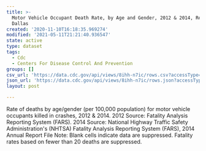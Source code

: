 ```yaml
---
title: >-
  Motor Vehicle Occupant Death Rate, by Age and Gender, 2012 & 2014, Region 6 -
  Dallas
created: '2020-11-10T16:18:35.969274'
modified: '2021-05-11T21:21:40.936547'
state: active
type: dataset
tags:
  - Cdc
  - Centers For Disease Control And Prevention
groups: []
csv_url: 'https://data.cdc.gov/api/views/8ihh-n7ic/rows.csv?accessType=DOWNLOAD'
json_url: 'https://data.cdc.gov/api/views/8ihh-n7ic/rows.json?accessType=DOWNLOAD'
layout: post

---
```

Rate of deaths by age/gender (per 100,000 population) for motor vehicle occupants killed in crashes, 2012 & 2014. 2012 Source: Fatality Analysis Reporting System (FARS). 2014 Source: National Highway Traffic Safety Administration's (NHTSA) Fatality Analysis Reporting System (FARS), 2014 Annual Report File Note: Blank cells indicate data are suppressed. Fatality rates based on fewer than 20 deaths are suppressed.
